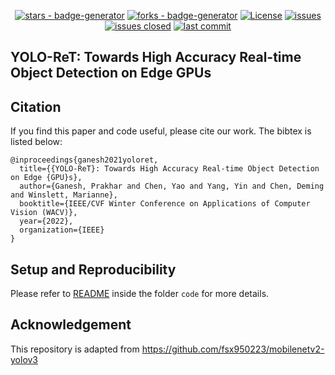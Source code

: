 <div align="center">

[![stars - badge-generator](https://img.shields.io/github/stars/prakharg24/yoloret)](https://github.com/prakharg24/yoloret)
[![forks - badge-generator](https://img.shields.io/github/forks/prakharg24/yoloret)](https://github.com/prakharg24/yoloret)
[![License](https://img.shields.io/badge/License-MIT-red)](#license)
[![issues](https://img.shields.io/github/issues/prakharg24/yoloret)](https://github.com/prakharg24/yoloret/issues)
[![issues closed](https://img.shields.io/github/issues-closed/prakharg24/yoloret)](https://github.com/prakharg24/yoloret/issues)
[![last commit](https://img.shields.io/github/last-commit/prakharg24/yoloret)](https://github.com/prakharg24/yoloret)

</div>

## YOLO-ReT: Towards High Accuracy Real-time Object Detection on Edge GPUs


  
<!-- ## License

Released under [MIT](/LICENSE) by [@MichaelCurrin](https://github.com/MichaelCurrin).

This is the original implementation of the paper: **YOLO-ReT: Towards High Accuracy Real-time Object Detection on Edge GPUs**. Prakhar Ganesh, Yao Chen, Yin Yang, Deming Chen, Marianne Winslett, **WACV 2022** [\[Arxiv\]](https://arxiv.org/abs/2110.13713) \[Camera-Ready coming soon\] -->

## Citation

If you find this paper and code useful, please cite our work. The bibtex is listed below:

```
@inproceedings{ganesh2021yoloret,
  title={{YOLO-ReT}: Towards High Accuracy Real-time Object Detection on Edge {GPU}s},
  author={Ganesh, Prakhar and Chen, Yao and Yang, Yin and Chen, Deming and Winslett, Marianne},
  booktitle={IEEE/CVF Winter Conference on Applications of Computer Vision (WACV)},
  year={2022},
  organization={IEEE}
}
```

## Setup and Reproducibility

Please refer to [README](code/README.md) inside the folder `code` for more details.

## Acknowledgement

This repository is adapted from https://github.com/fsx950223/mobilenetv2-yolov3
